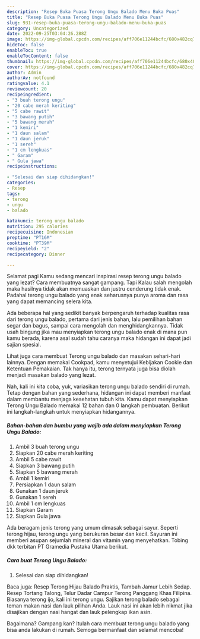```yaml
---
description: "Resep Buka Puasa Terong Ungu Balado Menu Buka Puas"
title: "Resep Buka Puasa Terong Ungu Balado Menu Buka Puas"
slug: 931-resep-buka-puasa-terong-ungu-balado-menu-buka-puas
category: Uncategorized
date: 2022-09-25T03:04:26.288Z
image: https://img-global.cpcdn.com/recipes/aff706e11244bcfc/680x482cq70/terong-ungu-balado-foto-resep-utama.jpg
hideToc: false
enableToc: true
enableTocContent: false
thumbnail: https://img-global.cpcdn.com/recipes/aff706e11244bcfc/680x482cq70/terong-ungu-balado-foto-resep-utama.jpg
cover: https://img-global.cpcdn.com/recipes/aff706e11244bcfc/680x482cq70/terong-ungu-balado-foto-resep-utama.jpg
author: Admin
authorAv: notfound
ratingvalue: 4.1
reviewcount: 20
recipeingredient:
- "3 buah terong ungu"
- "20 cabe merah keriting"
- "5 cabe rawit"
- "3 bawang putih"
- "5 bawang merah"
- "1 kemiri"
- "1 daun salam"
- "1 daun jeruk"
- "1 sereh"
- "1 cm lengkuas"
- " Garam"
- " Gula jawa"
recipeinstructions:

- "Selesai dan siap dihidangkan!"
categories:
- Resep
tags:
- terong
- ungu
- balado

katakunci: terong ungu balado 
nutrition: 295 calories
recipecuisine: Indonesian
preptime: "PT16M"
cooktime: "PT39M"
recipeyield: "2"
recipecategory: Dinner

---
```



Selamat pagi Kamu sedang mencari inspirasi resep terong ungu balado yang lezat? Cara membuatnya sangat gampang. Tapi Kalau salah mengolah maka hasilnya tidak akan memuaskan dan justru cenderung tidak enak. Padahal terong ungu balado yang enak seharusnya punya aroma dan rasa yang dapat memancing selera kita.


Ada beberapa hal yang sedikit banyak berpengaruh terhadap kualitas rasa dari terong ungu balado, pertama dari jenis bahan, lalu pemilihan bahan segar dan bagus, sampai cara mengolah dan menghidangkannya. Tidak usah bingung jika mau menyiapkan terong ungu balado enak di mana pun kamu berada, karena asal sudah tahu caranya maka hidangan ini dapat jadi sajian spesial.

Lihat juga cara membuat Terong ungu balado dan masakan sehari-hari lainnya. Dengan memakai Cookpad, kamu menyetujui Kebijakan Cookie dan Ketentuan Pemakaian. Tak hanya itu, terong ternyata juga bisa diolah menjadi masakan balado yang lezat.


Nah, kali ini kita coba, yuk, variasikan terong ungu balado sendiri di rumah. Tetap dengan bahan yang sederhana, hidangan ini dapat memberi manfaat dalam membantu menjaga kesehatan tubuh kita. Kamu dapat menyiapkan Terong Ungu Balado memakai 12 bahan dan 0 langkah pembuatan. Berikut ini langkah-langkah untuk menyiapkan hidangannya.

<!--inarticleads1-->

##### Bahan-bahan dan bumbu yang wajib ada dalam menyiapkan Terong Ungu Balado:

1. Ambil 3 buah terong ungu
1. Siapkan 20 cabe merah keriting
1. Ambil 5 cabe rawit
1. Siapkan 3 bawang putih
1. Siapkan 5 bawang merah
1. Ambil 1 kemiri
1. Persiapkan 1 daun salam
1. Gunakan 1 daun jeruk
1. Gunakan 1 sereh
1. Ambil 1 cm lengkuas
1. Siapkan  Garam
1. Siapkan  Gula jawa


Ada beragam jenis terong yang umum dimasak sebagai sayur. Seperti terong hijau, terong ungu yang berukuran besar dan kecil. Sayuran ini memberi asupan sejumlah mineral dan vitamin yang menyehatkan. Tobing dkk terbitan PT Gramedia Pustaka Utama berikut. 

<!--inarticleads2-->

##### Cara buat Terong Ungu Balado:


1. Selesai dan siap dihidangkan!

Baca juga: Resep Terong Hijau Balado Praktis, Tambah Jamur Lebih Sedap. Resep Tortang Talong, Telur Dadar Campur Terong Panggang Khas Filipina. Biasanya terong ijo, kali ini terong ungu. Sajikan terong balado sebagai teman makan nasi dan lauk pilihan Anda. Lauk nasi ini akan lebih nikmat jika disajikan dengan nasi hangat dan lauk pelengkap ikan asin. 

Bagaimana? Gampang kan? Itulah cara membuat terong ungu balado yang bisa anda lakukan di rumah. Semoga bermanfaat dan selamat mencoba!

